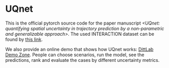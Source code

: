 # UQnet

This is the official pytorch source code for the paper manuscript *<UQnet: quantifying spatial uncertainty in trajectory prediction by a non-parametric and generalizable approach>*. The used INTERACTION dataset can be found by [this link](https://interaction-dataset.com/).

We also provide an online demo that shows how UQnet works: [DittLab Demo Zone](http://mirrors-dev.citg.tudelft.nl:8082/uqnet-main.py/). People can choose scenarios, run the model, see the predictions, rank and evaluate the cases by different uncertainty metrics.


